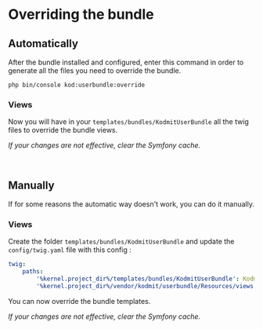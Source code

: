 # Overriding the bundle

## Automatically 

After the bundle installed and configured, enter this command in order to generate all the files you need to override the bundle.
  
`php bin/console kod:userbundle:override`


### Views
Now you will have in your `templates/bundles/KodmitUserBundle` all the twig files to override the bundle views.

<i>If your changes are not effective, clear the Symfony cache.</i>

<br>

## Manually 

If for some reasons the automatic way doesn't work, you can do it manually.

### Views
Create the folder `templates/bundles/KodmitUserBundle` and update the `config/twig.yaml` file with this config :

```yaml
twig:
    paths: 
        '%kernel.project_dir%/templates/bundles/KodmitUserBundle': KodmitUserBundle, 
        '%kernel.project_dir%/vendor/kodmit/userbundle/Resources/views': KodmitUserBundle
```

You can now override the bundle templates.

<i>If your changes are not effective, clear the Symfony cache.</i>

